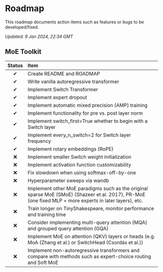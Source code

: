 # Roadmap

This roadmap documents action items such as features or bugs to be developed/fixed.

_Updated: 9 Jan 2024, 22:34 GMT_

## MoE Toolkit

| Status | Item                                                                                                                                                    |
| :----: | :------------------------------------------------------------------------------------------------------------------------------------------------------ |
|   ✔    | Create README and ROADMAP                                                                                                                               |
|   ✔    | Write vanilla autoregressive transformer                                                                                                                |
|   ✔    | Implement Switch Transformer                                                                                                                            |
|   ✔    | Implement expert dropout                                                                                                                                |
|   ✔    | Implement automatic mixed precision (AMP) training                                                                                                      |
|   ✔    | Implement functionality for pre vs. post layer norm                                                                                                     |
|   ✔    | Implement switch_first=True whether to begin with a Switch layer                                                                                        |
|   ✔    | Implement every_n_switch=2 for Switch layer frequency                                                                                                   |
|   ✔    | Implement rotary embeddings (RoPE)                                                                                                                      |
|   ❌   | Implement smaller Switch weight initialization                                                                                                          |
|   ❌   | Implement activation function customizability                                                                                                           |
|   ❌   | Fix slowdown when using softmax-off-by-one                                                                                                              |
|   ❌   | Hyperparameter sweeps via wandb                                                                                                                         |
|   ❌   | Implement other MoE paradigms such as the original sparse MoE (SMoE) (Shazeer et al. 2017), PR-MoE (one fixed MLP + more experts in later layers), etc. |
|   ❌   | Train longer on TinyShakespeare, monitor performance and training time                                                                                  |
|   ❌   | Consider implementing multi-query attention (MQA) and grouped query attention (GQA)                                                                     |
|   ❌   | Implement MoE on attention (QKV) layers or heads (e.g. MoA (Zhang et al.) or SwitchHead (Csordás et al.))                                               |
|   ❌   | Implement non-autoregressive transformers and compare with methods such as expert-choice routing and Soft MoE                                           |
